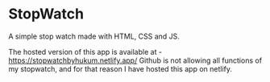 # StopWatch
A simple stop watch made with HTML, CSS and JS.


The hosted version of this app is available at - https://stopwatchbyhukum.netlify.app/
Github is not allowing all functions of my stopwatch, and for that reason I have hosted this app on netlify.
